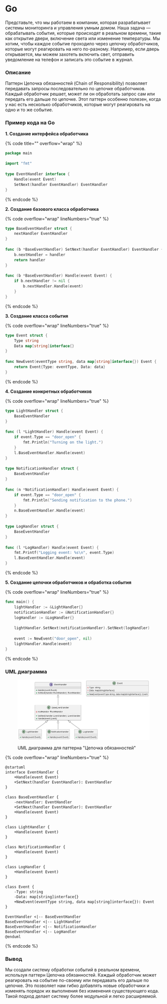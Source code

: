 # Go

Представьте, что мы работаем в компании, которая разрабатывает системы мониторинга и управления умным домом. Наша задача — обрабатывать события, которые происходят в реальном времени, такие как открытие двери, включение света или изменение температуры. Мы хотим, чтобы каждое событие проходило через цепочку обработчиков, которые могут реагировать на него по-разному. Например, если дверь открывается, мы можем захотеть включить свет, отправить уведомление на телефон и записать это событие в журнал.

### Описание

Паттерн Цепочка обязанностей (Chain of Responsibility) позволяет передавать запросы последовательно по цепочке обработчиков. Каждый обработчик решает, может ли он обработать запрос сам или передать его дальше по цепочке. Этот паттерн особенно полезен, когда у нас есть несколько обработчиков, которые могут реагировать на одно и то же событие.

### Пример кода на Go

**1. Создание интерфейса обработчика**

{% code title="" overflow="wrap" %}
```go
package main

import "fmt"

type EventHandler interface {
    Handle(event Event)
    SetNext(handler EventHandler) EventHandler
}
```
{% endcode %}

**2. Создание базового класса обработчика**

{% code overflow="wrap" lineNumbers="true" %}
```go
type BaseEventHandler struct {
    nextHandler EventHandler
}

func (b *BaseEventHandler) SetNext(handler EventHandler) EventHandler {
    b.nextHandler = handler
    return handler
}

func (b *BaseEventHandler) Handle(event Event) {
    if b.nextHandler != nil {
        b.nextHandler.Handle(event)
    }
}
```
{% endcode %}

**3. Создание класса события**

{% code overflow="wrap" lineNumbers="true" %}
```go
type Event struct {
    Type string
    Data map[string]interface{}
}

func NewEvent(eventType string, data map[string]interface{}) Event {
    return Event{Type: eventType, Data: data}
}
```
{% endcode %}

**4. Создание конкретных обработчиков**

{% code overflow="wrap" lineNumbers="true" %}
```go
type LightHandler struct {
    BaseEventHandler
}

func (l *LightHandler) Handle(event Event) {
    if event.Type == "door_open" {
        fmt.Println("Turning on the light.")
    }
    l.BaseEventHandler.Handle(event)
}

type NotificationHandler struct {
    BaseEventHandler
}

func (n *NotificationHandler) Handle(event Event) {
    if event.Type == "door_open" {
        fmt.Println("Sending notification to the phone.")
    }
    n.BaseEventHandler.Handle(event)
}

type LogHandler struct {
    BaseEventHandler
}

func (l *LogHandler) Handle(event Event) {
    fmt.Printf("Logging event: %s\n", event.Type)
    l.BaseEventHandler.Handle(event)
}
```
{% endcode %}

**5. Создание цепочки обработчиков и обработка события**

{% code overflow="wrap" lineNumbers="true" %}
```go
func main() {
    lightHandler := &LightHandler{}
    notificationHandler := &NotificationHandler{}
    logHandler := &LogHandler{}

    lightHandler.SetNext(notificationHandler).SetNext(logHandler)

    event := NewEvent("door_open", nil)
    lightHandler.Handle(event)
}
```
{% endcode %}

### UML диаграмма

<figure><img src="../../../../../.gitbook/assets/image (1).png" alt=""><figcaption><p>UML диаграмма для паттерна "Цепочка обязанностей"</p></figcaption></figure>

{% code overflow="wrap" lineNumbers="true" %}
```plantuml
@startuml
interface EventHandler {
    +Handle(event Event)
    +SetNext(handler EventHandler): EventHandler
}

class BaseEventHandler {
    -nextHandler: EventHandler
    +SetNext(handler EventHandler): EventHandler
    +Handle(event Event)
}

class LightHandler {
    +Handle(event Event)
}

class NotificationHandler {
    +Handle(event Event)
}

class LogHandler {
    +Handle(event Event)
}

class Event {
    -Type: string
    -Data: map[string]interface{}
    +NewEvent(eventType string, data map[string]interface{}): Event
}

EventHandler <|-- BaseEventHandler
BaseEventHandler <|-- LightHandler
BaseEventHandler <|-- NotificationHandler
BaseEventHandler <|-- LogHandler
@enduml
```
{% endcode %}

### Вывод

Мы создали систему обработки событий в реальном времени, используя паттерн Цепочка обязанностей. Каждый обработчик может реагировать на событие по-своему или передавать его дальше по цепочке. Это позволяет нам гибко добавлять новые обработчики и изменять порядок их выполнения без изменения существующего кода. Такой подход делает систему более модульной и легко расширяемой.
